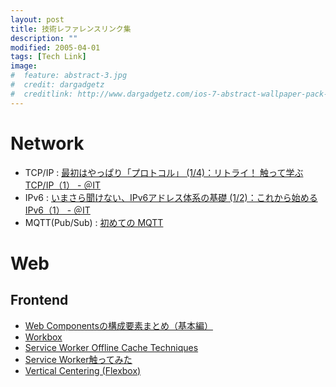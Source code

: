```yaml
---
layout: post
title: 技術レファレンスリンク集
description: ""
modified: 2005-04-01
tags: [Tech Link]
image:
#  feature: abstract-3.jpg
#  credit: dargadgetz
#  creditlink: http://www.dargadgetz.com/ios-7-abstract-wallpaper-pack-for-iphone-5-and-ipod-touch-retina/
---
```


# Network

 - TCP/IP : [最初はやっぱり「プロトコル」 (1/4)：リトライ！ 触って学ぶTCP/IP（1） - ＠IT](https://www.atmarkit.co.jp/ait/articles/1507/31/news004.html)
 - IPv6 : [いまさら聞けない、IPv6アドレス体系の基礎 (1/2)：これから始めるIPv6（1） - ＠IT](https://www.atmarkit.co.jp/ait/articles/1107/19/news122.html)
 - MQTT(Pub/Sub) : [初めての MQTT](https://gist.github.com/voluntas/89000a06a7b79f1230ab)



# Web

## Frontend
 - [Web Componentsの構成要素まとめ（基本編）](https://qiita.com/masashi127/items/9d81b0396f4834062ead)
 - [Workbox](https://developers.google.com/web/tools/workbox/)
 - [Service Worker Offline Cache Techniques](https://qiita.com/kaihar4/items/c09a6d73e190ab0b9b01)
 - [Service Worker触ってみた](https://qiita.com/k_7016/items/503fbb85c9dba80d23f7)
 - [Vertical Centering (Flexbox)](https://philipwalton.github.io/solved-by-flexbox/demos/vertical-centering/)
